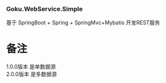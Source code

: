 ### Goku.WebService.Simple
基于 SpringBoot + Spring + SpringMvc+Mybatis 开发REST服务

# 备注</br>
1.0.0版本 是单数据源</br>
2.0.0版本 是多数据源
